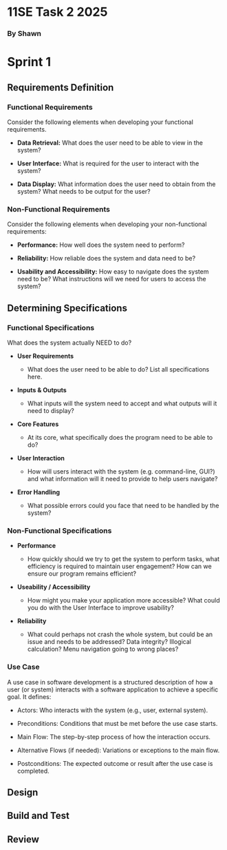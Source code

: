 # **11SE Task 2 2025**
### By Shawn

# **Sprint 1**
## **Requirements Definition**
### **Functional Requirements**
Consider the following elements when developing your functional requirements.

- **Data Retrieval:** What does the user need to be able to view in the system? 

- **User Interface:** What is required for the user to interact with the system?

- **Data Display:** What information does the user need to obtain from the system? What needs to be output for the user?

### **Non-Functional Requirements**
Consider the following elements when developing your non-functional requirements:

- **Performance:** How well does the system need to perform? 

- **Reliability:** How reliable does the system and data need to be?

- **Usability and Accessibility:** How easy to navigate does the system need to be? What instructions will we need for users to access the system?

## **Determining Specifications**
### **Functional Specifications**
What does the system actually NEED to do?

- **User Requirements**
    - What does the user need to be able to do? List all specifications here.

- **Inputs & Outputs**
    - What inputs will the system need to accept and what outputs will it need to display?

- **Core Features**
    - At its core, what specifically does the program need to be able to do?

- **User Interaction**
    - How will users interact with the system (e.g. command-line, GUI?) and what information will it need to provide to help users navigate?

- **Error Handling**
    - What possible errors could you face that need to be handled by the system?

### **Non-Functional Specifications**
- **Performance**
    - How quickly should we try to get the system to perform tasks, what efficiency is required to maintain user engagement? How can we ensure our program remains efficient?

- **Useability / Accessibility**
    - How might you make your application more accessible? What could you do with the User Interface to improve usability?

- **Reliability**
    - What could perhaps not crash the whole system, but could be an issue and needs to be addressed? Data integrity? Illogical calculation? Menu navigation going to wrong places?

### **Use Case**
A use case in software development is a structured description of how a user (or system) interacts with a software application to achieve a specific goal. It defines:

- Actors: Who interacts with the system (e.g., user, external system).

- Preconditions: Conditions that must be met before the use case starts.

- Main Flow: The step-by-step process of how the interaction occurs.

- Alternative Flows (if needed): Variations or exceptions to the main flow.

- Postconditions: The expected outcome or result after the use case is completed.

## **Design**

## **Build and Test**

## **Review**